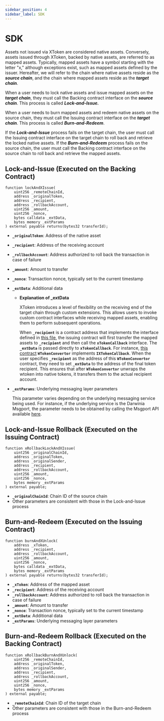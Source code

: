 ```yaml
---
sidebar_position: 4
sidebar_label: SDK
---
```


# SDK

Assets not issued via XToken are considered native assets. Conversely, assets issued through XToken, backed by native assets, are referred to as mapped assets. Typically, mapped assets have a symbol starting with the letter "x," although exceptions exist, such as mapped assets defined by the issuer. Hereafter, we will refer to the chain where native assets reside as the ***source chain***, and the chain where mapped assets reside as the ***target chain***.

When a user needs to lock native assets and issue mapped assets on the ***target chain***, they must call the Backing contract interface on the ***source chain***. This process is called ***Lock-and-Issue.***

When a user needs to burn mapped assets and redeem native assets on the source chain, they must call the Issuing contract interface on the ***target chain***. This process is called ***Burn-and-Redeem***.

If the ***Lock-and-Issue*** process fails on the target chain, the user must call the Issuing contract interface on the target chain to roll back and retrieve the locked native assets.
If the ***Burn-and-Redeem*** process fails on the source chain, the user must call the Backing contract interface on the source chain to roll back and retrieve the mapped assets.

## **Lock-and-Issue (Executed on the Backing Contract)**

```solidity
function lockAndXIssue(
    uint256 _remoteChainId,
    address _originalToken,
    address _recipient,
    address _rollbackAccount,
    uint256 _amount,
    uint256 _nonce,
    bytes calldata _extData,
    bytes memory _extParams
) external payable returns(bytes32 transferId);
```

- **`_originalToken`**: Address of the native asset
- **`_recipient`**: Address of the receiving account
- **`_rollbackAccount`**: Address authorized to roll back the transaction in case of failure
- **`_amount`**: Amount to transfer
- **`_nonce`**: Transaction nonce, typically set to the current timestamp
- **`_extData`**: Additional data
    - **Explanation of _extData**
        
        XToken introduces a level of flexibility on the receiving end of the target chain through custom extensions. This allows users to invoke custom contract interfaces while receiving mapped assets, enabling them to perform subsequent operations.
        
        When **`_recipient`** is a contract address that implements the interface defined in [this file](https://github.com/helix-bridge/xtoken-monorepo/blob/main/packages/xtoken-contract/contracts/interfaces/IXTokenCallback.sol), the issuing contract will first transfer the mapped assets to **`_recipient`** and then call the **`xTokenCallback`** interface. The **`_extData`** is passed directly to **`xTokenCallback`**. For instance, [this contract](https://github.com/helix-bridge/xtoken-monorepo/blob/main/packages/xtoken-contract/contracts/templates/WTokenConvertor.sol) **`WTokenConvertor`** implements **`IXTokenCallback`**. When the user specifies **`_recipient`** as the address of this **`WTokenConvertor`** contract, they need to set **`_extData`** to the address of the final token recipient. This ensures that after **`WTokenConvertor`** unwraps the wtoken into native tokens, it transfers them to the actual recipient account.
        
- **`_extParams`**: Underlying messaging layer parameters
    
    This parameter varies depending on the underlying messaging service being used. For instance, if the underlying service is the Darwinia Msgport, the parameter needs to be obtained by calling the Msgport API available [here](https://msgport-api.darwinia.network/).
    

## **Lock-and-Issue Rollback (Executed on the Issuing Contract)**

```solidity
function xRollbackLockAndXIssue(
    uint256 _originalChainId,
    address _originalToken,
    address _originalSender,
    address _recipient,
    address _rollbackAccount,
    uint256 _amount,
    uint256 _nonce,
    bytes memory _extParams
) external payable;
```

- **`_originalChainId`**: Chain ID of the source chain
- Other parameters are consistent with those in the Lock-and-Issue process

## **Burn-and-Redeem (Executed on the Issuing Contract)**

```solidity
function burnAndXUnlock(
    address _xToken,
    address _recipient,
    address _rollbackAccount,
    uint256 _amount,
    uint256 _nonce,
    bytes calldata _extData,
    bytes memory _extParams
) external payable returns(bytes32 transferId);
```

- **`_xToken`**: Address of the mapped asset
- **`_recipient`**: Address of the receiving account
- **`_rollbackAccount`**: Address authorized to roll back the transaction in case of failure
- **`_amount`**: Amount to transfer
- **`_nonce`**: Transaction nonce, typically set to the current timestamp
- **`_extData`**: Additional data
- **`_extParams`**: Underlying messaging layer parameters

## **Burn-and-Redeem Rollback (Executed on the Backing Contract)**

```solidity
function xRollbackBurnAndXUnlock(
    uint256 _remoteChainId,
    address _originalToken,
    address _originalSender,
    address _recipient,
    address _rollbackAccount,
    uint256 _amount,
    uint256 _nonce,
    bytes memory _extParams
) external payable;
```

- **`_remoteChainId`**: Chain ID of the target chain
- Other parameters are consistent with those in the Burn-and-Redeem process
